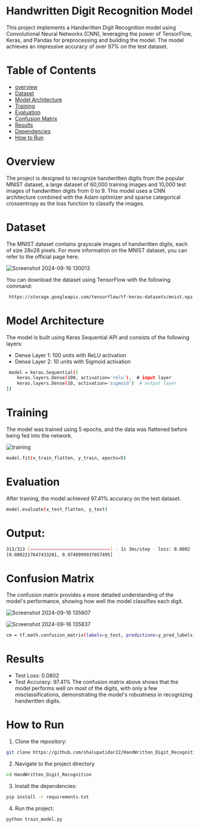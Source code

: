 
# Handwritten Digit Recognition Model

This project implements a Handwritten Digit Recognition model using Convolutional Neural Networks (CNN), leveraging the power of TensorFlow, Keras, and Pandas for preprocessing and building the model. The model achieves an impressive accuracy of over 97% on the test dataset.

# Table of Contents
- [overview](#overview)
- [Dataset](#Dataset)
- [Model Architecture](#ModelArchitecture)
- [Training](#Training)
- [Evaluation](#Evaluation)
- [Confusion Matrix](#ConfusionMatrix)
- [Results](#Results)
- [Dependencies](#Dependencies)
- [How to Run](#HowtoRun)

# Overview

The project is designed to recognize handwritten digits from the popular MNIST dataset, a large dataset of 60,000 training images and 10,000 test images of handwritten digits from 0 to 9. This model uses a CNN architecture combined with the Adam optimizer and sparse categorical crossentropy as the loss function to classify the images.

# Dataset

The MNIST dataset contains grayscale images of handwritten digits, each of size 28x28 pixels. For more information on the MNIST dataset, you can refer to the official page here.



![Screenshot 2024-09-16 130013](https://github.com/user-attachments/assets/639ae644-dd08-4f4a-b7b0-05da166fb66b)


You can download the dataset using TensorFlow with the following command:

```bash
 https://storage.googleapis.com/tensorflow/tf-keras-datasets/mnist.npz

```

# Model Architecture

The model is built using Keras Sequential API and consists of the following layers:

* Dense Layer 1: 100 units with ReLU activation
* Dense Layer 2: 10 units with Sigmoid activation

```bash
 model = keras.Sequential([
    keras.layers.Dense(100, activation='relu'),  # input layer
    keras.layers.Dense(10, activation='sigmoid')  # output layer
])

```

# Training

The model was trained using 5 epochs, and the data was flattened before being fed into the network.




![training](https://github.com/user-attachments/assets/a5a7351d-c47b-4f33-a6d8-57748130abc5)


```bash
model.fit(x_train_flatten, y_train, epochs=5)

```

# Evaluation

After training, the model achieved 97.41% accuracy on the test dataset.
```bash
model.evaluate(x_test_flatten, y_test)

```
# Output:
```bash
313/313 [==============================] - 1s 3ms/step - loss: 0.0802 - accuracy: 0.9741
[0.0802217647433281, 0.9740999937057495]

```

# Confusion Matrix

The confusion matrix provides a more detailed understanding of the model's performance, showing how well the model classifies each digit.




![Screenshot 2024-09-16 135807](https://github.com/user-attachments/assets/39aa1272-3245-4a39-8a58-4a7cc595318c)

![Screenshot 2024-09-16 135837](https://github.com/user-attachments/assets/099589e3-5176-4f55-9b20-c370b3869567)


```bash
cm = tf.math.confusion_matrix(labels=y_test, predictions=y_pred_labels)

```

# Results

* Test Loss: 0.0802
* Test Accuracy: 97.41%
The confusion matrix above shows that the model performs well on most of the digits, with only a few misclassifications, demonstrating the model's robustness in recognizing handwritten digits.

# How to Run

1. Clone the repository:
```bash
git clone https://github.com/shalupatidar22/HandWritten_Digit_Recognition.git

```

2. Navigate to the project directory
```bash
cd HandWritten_Digit_Recognition
```
3. Install the dependencies:
```bash
pip install -r requirements.txt

```

4. Run the project:
```bash
python train_model.py

```



